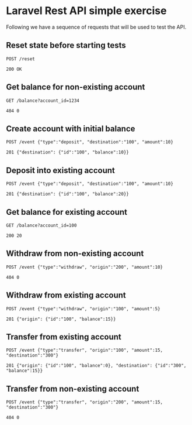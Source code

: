 # Laravel Rest API simple exercise 

Following we have a sequence of requests that will be used to test the API.

## Reset state before starting tests

```
POST /reset

200 OK
```


## Get balance for non-existing account

```
GET /balance?account_id=1234

404 0
```

## Create account with initial balance

```
POST /event {"type":"deposit", "destination":"100", "amount":10}

201 {"destination": {"id":"100", "balance":10}}
```

## Deposit into existing account

```
POST /event {"type":"deposit", "destination":"100", "amount":10}

201 {"destination": {"id":"100", "balance":20}}
```

## Get balance for existing account

```
GET /balance?account_id=100

200 20
```

## Withdraw from non-existing account

```
POST /event {"type":"withdraw", "origin":"200", "amount":10}

404 0
```

## Withdraw from existing account

```
POST /event {"type":"withdraw", "origin":"100", "amount":5}

201 {"origin": {"id":"100", "balance":15}}
```

## Transfer from existing account

```
POST /event {"type":"transfer", "origin":"100", "amount":15, "destination":"300"}

201 {"origin": {"id":"100", "balance":0}, "destination": {"id":"300", "balance":15}}
```

## Transfer from non-existing account

```
POST /event {"type":"transfer", "origin":"200", "amount":15, "destination":"300"}

404 0
```
